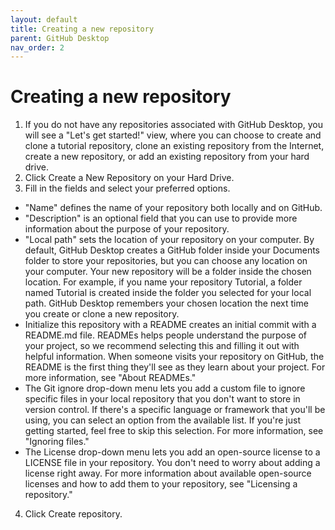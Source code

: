 ```yaml
---
layout: default
title: Creating a new repository
parent: GitHub Desktop
nav_order: 2
---
```

# Creating a new repository  
1. If you do not have any repositories associated with GitHub Desktop, you will see a "Let's get started!" view, where you can choose to create and clone a tutorial repository, clone an existing repository from the Internet, create a new repository, or add an existing repository from your hard drive.
2. Click Create a New Repository on your Hard Drive.
3. Fill in the fields and select your preferred options.  
* "Name" defines the name of your repository both locally and on GitHub.  
* "Description" is an optional field that you can use to provide more information about the purpose of your repository.  
* "Local path" sets the location of your repository on your computer. By default, GitHub Desktop creates a GitHub folder inside your Documents folder to store your repositories, but you can choose any location on your computer. Your new repository will be a folder inside the chosen location. For example, if you name your repository Tutorial, a folder named Tutorial is created inside the folder you selected for your local path. GitHub Desktop remembers your chosen location the next time you create or clone a new repository.  
* Initialize this repository with a README creates an initial commit with a README.md file. READMEs helps people understand the purpose of your project, so we recommend selecting this and filling it out with helpful information. When someone visits your repository on GitHub, the README is the first thing they'll see as they learn about your project. For more information, see "About READMEs."  
* The Git ignore drop-down menu lets you add a custom file to ignore specific files in your local repository that you don't want to store in version control. If there's a specific language or framework that you'll be using, you can select an option from the available list. If you're just getting started, feel free to skip this selection. For more information, see "Ignoring files."  
* The License drop-down menu lets you add an open-source license to a LICENSE file in your repository. You don't need to worry about adding a license right away. For more information about available open-source licenses and how to add them to your repository, see "Licensing a repository."
4. Click Create repository.

